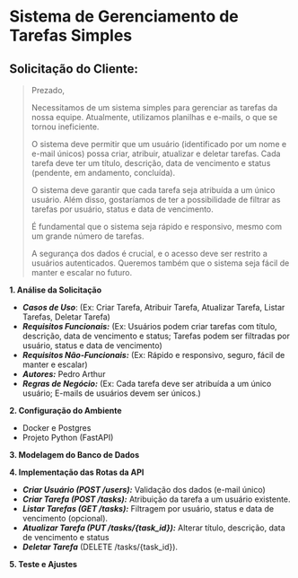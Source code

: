 # Sistema de Gerenciamento de Tarefas Simples

## Solicitação do Cliente:
>Prezado,
>
>Necessitamos de um sistema simples para gerenciar as tarefas da nossa equipe. Atualmente, utilizamos planilhas e e-mails, o que se tornou ineficiente.
>
>O sistema deve permitir que um usuário (identificado por um nome e e-mail únicos) possa criar, atribuir, atualizar e deletar tarefas. Cada tarefa deve ter um título, descrição, data de vencimento e status (pendente, em andamento, concluída).
>
>O sistema deve garantir que cada tarefa seja atribuída a um único usuário. Além disso, gostaríamos de ter a possibilidade de filtrar as tarefas por usuário, status e data de vencimento.
>
>É fundamental que o sistema seja rápido e responsivo, mesmo com um grande número de tarefas.
>
>A segurança dos dados é crucial, e o acesso deve ser restrito a usuários autenticados. Queremos também que o sistema seja fácil de manter e escalar no futuro.
>

**1. Análise da Solicitação**
- ***Casos de Uso***: (Ex: Criar Tarefa, Atribuir Tarefa, Atualizar Tarefa, Listar Tarefas, Deletar Tarefa)
- ***Requisitos Funcionais:*** (Ex: Usuários podem criar tarefas com título, descrição, data de vencimento e status; Tarefas podem ser filtradas por usuário, status e data de vencimento)
- ***Requisitos Não-Funcionais:*** (Ex: Rápido e responsivo, seguro, fácil de manter e escalar)
- ***Autores:*** Pedro Arthur
- ***Regras de Negócio:*** (Ex: Cada tarefa deve ser atribuída a um único usuário; E-mails de usuários devem ser únicos.)

**2. Configuração do Ambiente**
- Docker e Postgres
- Projeto Python (FastAPI)

**3. Modelagem do Banco de Dados**

**4. Implementação das Rotas da API**
- ***Criar Usuário (POST /users):*** Validação dos dados (e-mail único)
- ***Criar Tarefa (POST /tasks):*** Atribuição da tarefa a um usuário existente.
- ***Listar Tarefas (GET /tasks):*** Filtragem por usuário, status e data de vencimento (opcional).
- ***Atualizar Tarefa (PUT /tasks/{task_id}):*** Alterar título, descrição, data de vencimento e status
- ***Deletar Tarefa*** (DELETE /tasks/{task_id}).

**5. Teste e Ajustes**